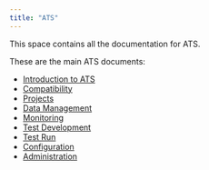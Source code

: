 ```yaml
---
title: "ATS"
---
```


This space contains all the documentation for ATS.

These are the main ATS documents:

* [Introduction to ATS](general/introduction)
* [Compatibility](general/compatibility)
* [Projects](refguide/rg-version-1/projects)
* [Data Management](refguide/rg-version-1/data-management)
* [Monitoring](refguide/rg-version-1/monitoring)
* [Test Development](refguide/rg-version-1/test-development)
* [Test Run](refguide/rg-version-1/test-run)
* [Configuration](refguide/rg-version-1/configuration)
* [Administration](refguide/rg-version-1/administration)
